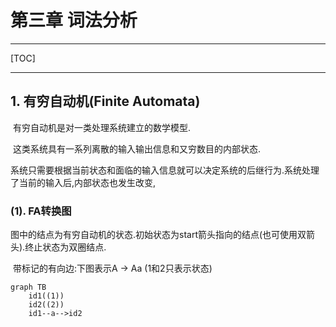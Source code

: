 # 第三章 词法分析

------

[TOC]

------

## 1. 有穷自动机(Finite Automata)

​		有穷自动机是对一类处理系统建立的数学模型.

​		这类系统具有一系列离散的输入输出信息和又穷数目的内部状态.

​		系统只需要根据当前状态和面临的输入信息就可以决定系统的后继行为.系统处理了当前的输入后,内部状态也发生改变,

### (1). FA转换图

​		图中的结点为有穷自动机的状态.初始状态为start箭头指向的结点(也可使用双箭头).终止状态为双圈结点.

​		带标记的有向边:下图表示A -> Aa (1和2只表示状态)

```mermaid
graph TB
	id1((1))
	id2((2))
	id1--a-->id2
```

